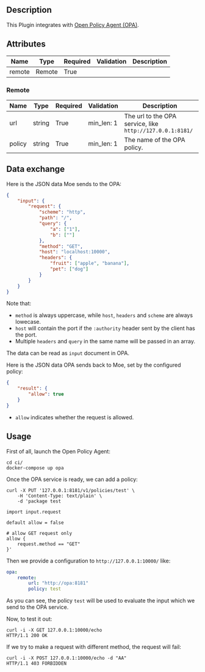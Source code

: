 ## Description

This Plugin integrates with [Open Policy Agent (OPA)](https://www.openpolicyagent.org).

## Attributes

| Name   | Type   | Required | Validation | Description |
|--------|--------|----------|------------|-------------|
| remote | Remote | True     |            |             |


### Remote

| Name   | Type   | Required | Validation | Description                                               |
|--------|--------|----------|------------|-----------------------------------------------------------|
| url    | string | True     | min_len: 1 | The url to the OPA service, like `http://127.0.0.1:8181/` |
| policy | string | True     | min_len: 1 | The name of the OPA policy.                               |

## Data exchange

Here is the JSON data Moe sends to the OPA:

```json
{
    "input": {
        "request": {
            "scheme": "http",
            "path": "/",
            "query": {
                "a": ["1"],
                "b": [""]
            },
            "method": "GET",
            "host": "localhost:10000",
            "headers": {
                "fruit": ["apple", "banana"],
                "pet": ["dog"]
            }
        }
    }
}
```

Note that:

* `method` is always uppercase, while `host`, `headers` and `scheme` are always lowecase.
* `host` will contain the port if the `:authority` header sent by the client has the port.
* Multiple `headers` and `query` in the same name will be passed in an array.

The data can be read as `input` document in OPA.

Here is the JSON data OPA sends back to Moe, set by the configured policy:

```json
{
    "result": {
        "allow": true
    }
}
```

* `allow` indicates whether the request is allowed.

## Usage

First of all, launch the Open Policy Agent:

```shell
cd ci/
docker-compose up opa
```

Once the OPA service is ready, we can add a policy:

```shell
curl -X PUT '127.0.0.1:8181/v1/policies/test' \
    -H 'Content-Type: text/plain' \
    -d 'package test

import input.request

default allow = false

# allow GET request only
allow {
    request.method == "GET"
}'
```

Then we provide a configuration to `http://127.0.0.1:10000/` like:

```yaml
opa:
    remote:
        url: "http://opa:8181"
        policy: test
```

As you can see, the policy `test` will be used to evaluate the input which we send to the OPA service.

Now, to test it out:

```shell
curl -i -X GET 127.0.0.1:10000/echo
HTTP/1.1 200 OK
```

If we try to make a request with different method, the request will fail:

```
curl -i -X POST 127.0.0.1:10000/echo -d "AA"
HTTP/1.1 403 FORBIDDEN
```
